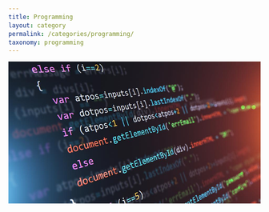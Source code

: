 ```yaml
---
title: Programming
layout: category
permalink: /categories/programming/
taxonomy: programming
---
```


![Programming](/assets/imgs/programming.jpg)